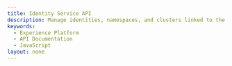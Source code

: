 ```yaml
---
title: Identity Service API
description: Manage identities, namespaces, and clusters linked to the Identity Graph.
keywords: 
  - Experience Platform
  - API Documentation
  - JavaScript
layout: none
--- 
```

<RedoclyAPIBlock src="experience-platform-apis/swagger-specs/identity-service.yaml"/>